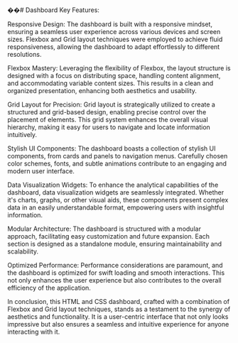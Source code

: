 ��#   D a s h b o a r d 
 Key Features:

Responsive Design:
The dashboard is built with a responsive mindset, ensuring a seamless user experience across various devices and screen sizes. Flexbox and Grid layout techniques were employed to achieve fluid responsiveness, allowing the dashboard to adapt effortlessly to different resolutions.

Flexbox Mastery:
Leveraging the flexibility of Flexbox, the layout structure is designed with a focus on distributing space, handling content alignment, and accommodating variable content sizes. This results in a clean and organized presentation, enhancing both aesthetics and usability.

Grid Layout for Precision:
Grid layout is strategically utilized to create a structured and grid-based design, enabling precise control over the placement of elements. This grid system enhances the overall visual hierarchy, making it easy for users to navigate and locate information intuitively.

Stylish UI Components:
The dashboard boasts a collection of stylish UI components, from cards and panels to navigation menus. Carefully chosen color schemes, fonts, and subtle animations contribute to an engaging and modern user interface.

Data Visualization Widgets:
To enhance the analytical capabilities of the dashboard, data visualization widgets are seamlessly integrated. Whether it's charts, graphs, or other visual aids, these components present complex data in an easily understandable format, empowering users with insightful information.

Modular Architecture:
The dashboard is structured with a modular approach, facilitating easy customization and future expansion. Each section is designed as a standalone module, ensuring maintainability and scalability.

Optimized Performance:
Performance considerations are paramount, and the dashboard is optimized for swift loading and smooth interactions. This not only enhances the user experience but also contributes to the overall efficiency of the application.

In conclusion, this HTML and CSS dashboard, crafted with a combination of Flexbox and Grid layout techniques, stands as a testament to the synergy of aesthetics and functionality. It is a user-centric interface that not only looks impressive but also ensures a seamless and intuitive experience for anyone interacting with it.






 
